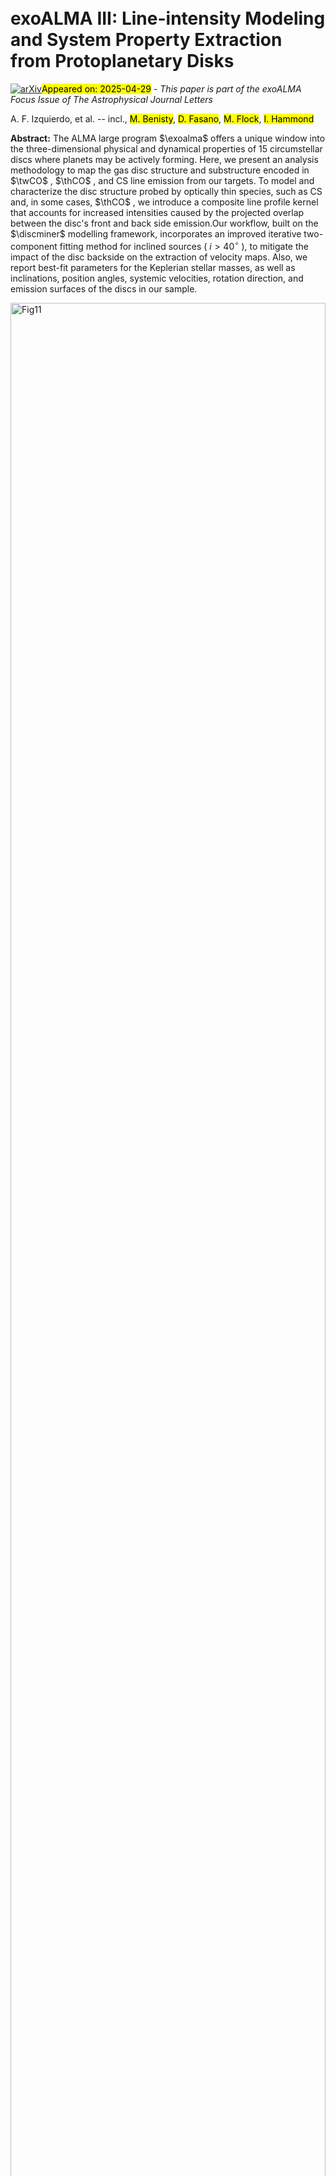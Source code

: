 <div class="macros" style="visibility:hidden;">
$\newcommand{\ensuremath}{}$
$\newcommand{\xspace}{}$
$\newcommand{\object}[1]{\texttt{#1}}$
$\newcommand{\farcs}{{.}''}$
$\newcommand{\farcm}{{.}'}$
$\newcommand{\arcsec}{''}$
$\newcommand{\arcmin}{'}$
$\newcommand{\ion}[2]{#1#2}$
$\newcommand{\textsc}[1]{\textrm{#1}}$
$\newcommand{\hl}[1]{\textrm{#1}}$
$\newcommand{\footnote}[1]{}$
$\newcommand{\Mj}{M_{\rm Jup}}$
$\newcommand{\phip}{\phi_{p}}$
$\newcommand{\kms}{km s^{-1}}$
$\newcommand{\discminer}{\textsc{discminer}}$
$\newcommand{\disksurf}{\textsc{disksurf}}$
$\newcommand{\mcfost}{\textsc{mcfost}}$
$\newcommand{\radmc}{\textsc{radmc3d}}$
$\newcommand{\exoalma}{exoALMA}$
$\newcommand{\filfinder}{\textsc{FilFinder}}$
$\newcommand{\twCOfull}{^{12}CO J=3-2}$
$\newcommand{\twCO}{^{12}CO}$
$\newcommand{\thCO}{^{13}CO}$
$\newcommand{\thCOfull}{^{13}CO J=3-2}$
$\newcommand{\eiCO}{C^{18}O}$
$\newcommand{\eiCOfull}{C^{18}O J=3-2}$
$\newcommand{\CSfull}{CS J=7-6}$
$\newcommand{\aatau}{AA Tau}$
$\newcommand{\cqtau}{CQ Tau}$
$\newcommand{\dmtau}{DM Tau}$
$\newcommand{\hdthree}{HD 34282}$
$\newcommand{\hdone}{HD 135344B}$
$\newcommand{\hdonefour}{HD 143006}$
$\newcommand{\jfour}{J1604}$
$\newcommand{\jfifteen}{J1615}$
$\newcommand{\jfortytwo}{J1842}$
$\newcommand{\jfiftytwo}{J1852}$
$\newcommand{\lkca}{LkCa 15}$
$\newcommand{\mwcsev}{MWC 758}$
$\newcommand{\pdssix}{PDS 66}$
$\newcommand{\sycha}{SY Cha}$
$\newcommand{\vforty}{V4046 Sgr}$
$\newcommand{\arraystretch}{0.9}$
$\newcommand{\arraystretch}{0.95}$
$\newcommand{\arraystretch}{0.95}$</div>



<div id="title">

# exoALMA III: Line-intensity Modeling and System Property Extraction from Protoplanetary Disks

</div>
<div id="comments">

[![arXiv](https://img.shields.io/badge/arXiv-2504.19986-b31b1b.svg)](https://arxiv.org/abs/2504.19986)<mark>Appeared on: 2025-04-29</mark> -  _This paper is part of the exoALMA Focus Issue of The Astrophysical Journal Letters_

</div>
<div id="authors">

A. F. Izquierdo, et al. -- incl., <mark>M. Benisty</mark>, <mark>D. Fasano</mark>, <mark>M. Flock</mark>, <mark>I. Hammond</mark>

</div>
<div id="abstract">

**Abstract:** The ALMA large program $\exoalma$ offers a unique window into the three-dimensional physical and dynamical properties of 15 circumstellar discs where planets may be actively forming. Here, we present an analysis methodology to map the gas disc structure and substructure encoded in $\twCO$ , $\thCO$ , and CS line emission from our targets. To model and characterize the disc structure probed by optically thin species, such as CS and, in some cases, $\thCO$ , we introduce a composite line profile kernel that accounts for increased intensities caused by the projected overlap between the disc's front and back side emission.Our workflow, built on the $\discminer$ modelling framework, incorporates an improved iterative two-component fitting method for inclined sources ( $i>40^\circ$ ), to mitigate the impact of the disc backside on the extraction of velocity maps. Also, we report best-fit parameters for the Keplerian stellar masses, as well as inclinations, position angles, systemic velocities, rotation direction, and emission surfaces of the discs in our sample.

</div>

<div id="div_fig1">

<img src="tmp_2504.19986/./figures/hd135344/channel_maps_hd135344_allmol.png" alt="Fig11" width="100%"/>

**Figure 11. -** Selected $\twCO$(top), $\thCO$(middle), and CS (bottom) intensity channels for the disc of $\hdone$ . Each panel displays, from top to bottom, the channel maps for the data, the best-fit model, and the corresponding residuals, with residuals below three times the rms noise whited out. Peak intensity maps and residuals are shown in the leftmost column of each panel. Solid and dashed lines overlaid on the channel maps represent isovelocity contours from the model's front and back sides.
               (*fig:channel_maps_hd135344*)

</div>
<div id="div_fig2">

<img src="tmp_2504.19986/./figures/lkca15/channel_maps_lkca15_allmol.png" alt="Fig12" width="100%"/>

**Figure 12. -** Same as Figure \ref{fig:channel_maps_hd135344}, but for the disc of $\lkca$ . The $\thCO$  and CS models are assumed to be optically thin and therefore use a `sum' kernel to combine the contributions of the front and back sides to the total intensity (see Sects. \ref{sec:models} and \ref{sec:single_moments} for details). CS isovelocity contours are shown in yellow to highlight regions where increased intensity results from overlapping column densities of the front and back sides at matching line-of-sight velocities.
               (*fig:channel_maps_lkca15*)

</div>
<div id="div_fig3">

<img src="tmp_2504.19986/./figures/flowchart_data_vs_model_v0p3.png" alt="Fig5" width="100%"/>

**Figure 5. -** Flowchart illustrating the extraction of line profile properties for $\twCOfull$  emission from the disc of $\lkca$ .
               (*fig:flowchart*)

</div><div id="qrcode"><img src=https://api.qrserver.com/v1/create-qr-code/?size=100x100&data="https://arxiv.org/abs/2504.19986"></div>